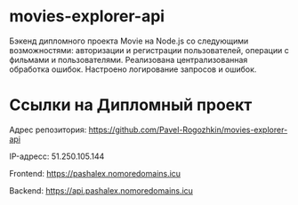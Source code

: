 # movies-explorer-api


Бэкенд дипломного проекта Movie на Node.js cо следующими возможностями: авторизации и регистрации пользователей, операции с фильмами и пользователями.  Реализована централизованная обработка ошибок. Настроено логирование запросов и ошибок. 


# Ссылки на Дипломный проект

Адрес репозитория: https://github.com/Pavel-Rogozhkin/movies-explorer-api

IP-адресс: 51.250.105.144

Frontend: https://pashalex.nomoredomains.icu

Backend: https://api.pashalex.nomoredomains.icu

